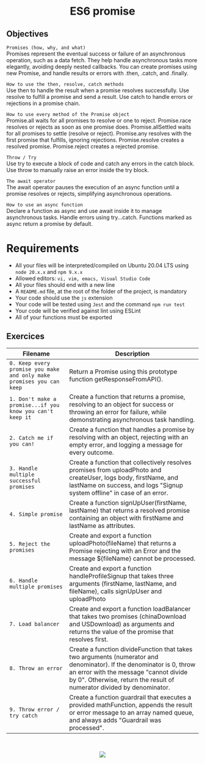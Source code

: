 <div align= "center">
  <h1>ES6 promise</h1>
</div>

##  Objectives

`Promises (how, why, and what)`  
Promises represent the eventual success or failure of an asynchronous operation, such as a data fetch. They help handle asynchronous tasks more elegantly, avoiding deeply nested callbacks. You can create promises using new Promise, and handle results or errors with .then, .catch, and .finally.

`How to use the then, resolve, catch methods`  
Use then to handle the result when a promise resolves successfully. Use resolve to fulfill a promise and send a result. Use catch to handle errors or rejections in a promise chain.

`How to use every method of the Promise object`    
Promise.all waits for all promises to resolve or one to reject. Promise.race resolves or rejects as soon as one promise does. Promise.allSettled waits for all promises to settle (resolve or reject). Promise.any resolves with the first promise that fulfills, ignoring rejections. Promise.resolve creates a resolved promise. Promise.reject creates a rejected promise.

`Throw / Try`  
Use try to execute a block of code and catch any errors in the catch block. Use throw to manually raise an error inside the try block.

`The await operator`  
The await operator pauses the execution of an async function until a promise resolves or rejects, simplifying asynchronous operations.

`How to use an async function`  
Declare a function as async and use await inside it to manage asynchronous tasks. Handle errors using try...catch. Functions marked as async return a promise by default.

# Requirements
- All your files will be interpreted/compiled on Ubuntu 20.04 LTS using `node 20.x.x` and `npm 9.x.x`
- Allowed editors: `vi, vim, emacs, Visual Studio Code`
- All your files should end with a new line
- A `README.md` file, at the root of the folder of the project, is mandatory
- Your code should use the `js` extension
- Your code will be tested using `Jest` and the command `npm run test`
- Your code will be verified against lint using ESLint
- All of your functions must be exported

## Exercices

| Filename | Description |
| -------- | ----------- |
|`0. Keep every promise you make and only make promises you can keep`|Return a Promise using this prototype function getResponseFromAPI().|
|`1. Don't make a promise...if you know you can't keep it`|Create a function that returns a promise, resolving to an object for success or throwing an error for failure, while demonstrating asynchronous task handling.|
|`2. Catch me if you can!`|Create a function that handles a promise by resolving with an object, rejecting with an empty error, and logging a message for every outcome.|
|`3. Handle multiple successful promises`|Create a function that collectively resolves promises from uploadPhoto and createUser, logs body, firstName, and lastName on success, and logs "Signup system offline" in case of an error.|
|`4. Simple promise`|Create a function signUpUser(firstName, lastName) that returns a resolved promise containing an object with firstName and lastName as attributes.|
|`5. Reject the promises`|Create and export a function uploadPhoto(fileName) that returns a Promise rejecting with an Error and the message ${fileName} cannot be processed.|
|`6. Handle multiple promises`|Create and export a function handleProfileSignup that takes three arguments (firstName, lastName, and fileName), calls signUpUser and uploadPhoto|
|`7. Load balancer`|Create and export a function loadBalancer that takes two promises (chinaDownload and USDownload) as arguments and returns the value of the promise that resolves first.|
|`8. Throw an error`|Create a function divideFunction that takes two arguments (numerator and denominator). If the denominator is 0, throw an error with the message "cannot divide by 0". Otherwise, return the result of numerator divided by denominator.|
|`9. Throw error / try catch`|Create a function guardrail that executes a provided mathFunction, appends the result or error message to an array named queue, and always adds "Guardrail was processed".|

<br>

<p align="center">
  <img src="https://i.imgur.com/J1oVLId.jpeg" name="logo Holberton"/>
</p>